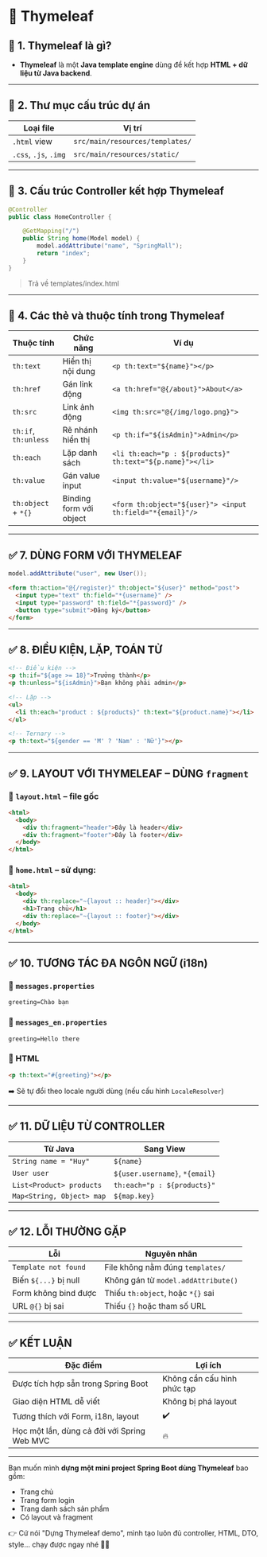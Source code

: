 # 🌱 Thymeleaf

## 🥘 1. Thymeleaf là gì?

- **Thymeleaf** là một **Java template engine** dùng để kết hợp **HTML + dữ liệu từ Java backend**.

---

## 🍜 2. Thư mục cấu trúc dự án

| Loại file             | Vị trí                          |
| --------------------- | ------------------------------- |
| `.html` view          | `src/main/resources/templates/` |
| `.css`, `.js`, `.img` | `src/main/resources/static/`    |

---

## 🌮 3. Cấu trúc Controller kết hợp Thymeleaf

```java
@Controller
public class HomeController {

    @GetMapping("/")
    public String home(Model model) {
        model.addAttribute("name", "SpringMall");
        return "index";
    }
}
```

> Trả về templates/index.html

---

## 🍙 4. Các thẻ và thuộc tính trong Thymeleaf

| Thuộc tính           | Chức năng               | Ví dụ                                                     |
| -------------------- | ----------------------- | --------------------------------------------------------- |
| `th:text`            | Hiển thị nội dung       | `<p th:text="${name}"></p>`                               |
| `th:href`            | Gán link động           | `<a th:href="@{/about}">About</a>`                        |
| `th:src`             | Link ảnh động           | `<img th:src="@{/img/logo.png}">`                         |
| `th:if`, `th:unless` | Rẽ nhánh hiển thị       | `<p th:if="${isAdmin}">Admin</p>`                         |
| `th:each`            | Lặp danh sách           | `<li th:each="p : ${products}" th:text="${p.name}"></li>` |
| `th:value`           | Gán value input         | `<input th:value="${username}"/>`                         |
| `th:object` + `*{}`  | Binding form với object | `<form th:object="${user}"> <input th:field="*{email}"/>` |

---

## ✅ 7. DÙNG FORM VỚI THYMELEAF

```java
model.addAttribute("user", new User());
```

```html
<form th:action="@{/register}" th:object="${user}" method="post">
  <input type="text" th:field="*{username}" />
  <input type="password" th:field="*{password}" />
  <button type="submit">Đăng ký</button>
</form>
```

---

## ✅ 8. ĐIỀU KIỆN, LẶP, TOÁN TỬ

```html
<!-- Điều kiện -->
<p th:if="${age >= 18}">Trưởng thành</p>
<p th:unless="${isAdmin}">Bạn không phải admin</p>

<!-- Lặp -->
<ul>
  <li th:each="product : ${products}" th:text="${product.name}"></li>
</ul>

<!-- Ternary -->
<p th:text="${gender == 'M' ? 'Nam' : 'Nữ'}"></p>
```

---

## ✅ 9. LAYOUT VỚI THYMELEAF – DÙNG `fragment`

### 📁 `layout.html` – file gốc

```html
<html>
  <body>
    <div th:fragment="header">Đây là header</div>
    <div th:fragment="footer">Đây là footer</div>
  </body>
</html>
```

### 📄 `home.html` – sử dụng:

```html
<html>
  <body>
    <div th:replace="~{layout :: header}"></div>
    <h1>Trang chủ</h1>
    <div th:replace="~{layout :: footer}"></div>
  </body>
</html>
```

---

## ✅ 10. TƯƠNG TÁC ĐA NGÔN NGỮ (i18n)

### 📁 `messages.properties`

```properties
greeting=Chào bạn
```

### 📁 `messages_en.properties`

```properties
greeting=Hello there
```

### 📄 HTML

```html
<p th:text="#{greeting}"></p>
```

➡️ Sẽ tự đổi theo locale người dùng (nếu cấu hình `LocaleResolver`)

---

## ✅ 11. DỮ LIỆU TỪ CONTROLLER

| Từ Java                   | Sang View                      |
| ------------------------- | ------------------------------ |
| `String name = "Huy"`     | `${name}`                      |
| `User user`               | `${user.username}`, `*{email}` |
| `List<Product> products`  | `th:each="p : ${products}"`    |
| `Map<String, Object> map` | `${map.key}`                   |

---

## ✅ 12. LỖI THƯỜNG GẶP

| Lỗi                   | Nguyên nhân                         |
| --------------------- | ----------------------------------- |
| `Template not found`  | File không nằm đúng `templates/`    |
| Biến `${...}` bị null | Không gán từ `model.addAttribute()` |
| Form không bind được  | Thiếu `th:object`, hoặc `*{}` sai   |
| URL `@{}` bị sai      | Thiếu `{}` hoặc tham số URL         |

---

## ✅ KẾT LUẬN

| Đặc điểm                                    | Lợi ích                     |
| ------------------------------------------- | --------------------------- |
| Được tích hợp sẵn trong Spring Boot         | Không cần cấu hình phức tạp |
| Giao diện HTML dễ viết                      | Không bị phá layout         |
| Tương thích với Form, i18n, layout          | ✔️                          |
| Học một lần, dùng cả đời với Spring Web MVC | 🔥                          |

---

Bạn muốn mình **dựng một mini project Spring Boot dùng Thymeleaf** bao gồm:

- Trang chủ
- Trang form login
- Trang danh sách sản phẩm
- Có layout và fragment

👉 Cứ nói "Dựng Thymeleaf demo", mình tạo luôn đủ controller, HTML, DTO, style... chạy được ngay nhé 🔧🤖

